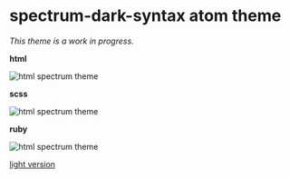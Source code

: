 # spectrum-dark-syntax atom theme

*This theme is a work in progress.*

**html**

![html spectrum theme](https://github.com/adcoulter/spectrum-dark-syntax/blob/master/images/html.example.png?raw=true)

**scss**

![html spectrum theme](https://github.com/adcoulter/spectrum-dark-syntax/blob/master/images/scss.example.png?raw=true)

**ruby**

![html spectrum theme](https://github.com/adcoulter/spectrum-dark-syntax/blob/master/images/ruby.example.png?raw=true)

[light version](https://github.com/adcoulter/spectrum-light-syntax)
